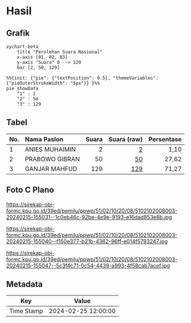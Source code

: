 # Hasil

## Grafik

```mermaid
xychart-beta
    title "Perolehan Suara Nasional"
    x-axis [01, 02, 03]
    y-axis "Suara" 0 --> 129
    bar [2, 50, 129]
```

```mermaid
%%{init: {"pie": {"textPosition": 0.5}, "themeVariables": {"pieOuterStrokeWidth": "5px"}} }%%
pie showData
    "1" : 2
    "2" : 50
    "3" : 129
```

## Tabel

| No. | Nama Paslon    | Suara | Suara (raw) | Persentase |
|:--- |:-------------- | -----:| -----------:| ----------:|
| 1   | ANIES MUHAIMIN | 2     | [2][p-1]    | 1,10       |
| 2   | PRABOWO GIBRAN | 50    | [50][p-2]   | 27,62      |
| 3   | GANJAR MAHFUD  | 129   | [129][p-3]  | 71,27      |


[p-1]: https://github.com/gigit-pemilu/pemilu-2024/blob/main/pilpres/hitung-suara/sub/51-bali/sub/02-tabanan/sub/10-pupuan/sub/2008-bantiran/sub/003-tps/sub/paslon-1.txt
[p-2]: https://github.com/gigit-pemilu/pemilu-2024/blob/main/pilpres/hitung-suara/sub/51-bali/sub/02-tabanan/sub/10-pupuan/sub/2008-bantiran/sub/003-tps/sub/paslon-2.txt
[p-3]: https://github.com/gigit-pemilu/pemilu-2024/blob/main/pilpres/hitung-suara/sub/51-bali/sub/02-tabanan/sub/10-pupuan/sub/2008-bantiran/sub/003-tps/sub/paslon-3.txt

## Foto C Plano

https://sirekap-obj-formc.kpu.go.id/39ed/pemilu/ppwp/51/02/10/20/08/5102102008003-20240215-155031--1c0eb46c-92be-4e9e-9193-e16dad853e8b.jpg

https://sirekap-obj-formc.kpu.go.id/39ed/pemilu/ppwp/51/02/10/20/08/5102102008003-20240215-155040--f150e377-b21b-4362-96ff-e014f5793247.jpg

https://sirekap-obj-formc.kpu.go.id/39ed/pemilu/ppwp/51/02/10/20/08/5102102008003-20240215-155047--5c3f4c71-0c54-4439-a993-4f58cab7acef.jpg


## Metadata

| Key        | Value               |
| ---------- | ------------------- |
| Time Stamp | 2024-02-25 12:00:00 |




